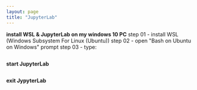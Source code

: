```yaml
---
layout: page
title: "JupyterLab"
---
```

**install WSL & JupyterLab on my windows 10 PC**
step 01 - install WSL (Windows Subsystem For Linux (Ubuntu))
step 02 - open "Bash on Ubuntu on Windows" prompt
step 03 - type:  
```pip install jupyterlab
```

**start JupyterLab**

```jupyter-lab --no-browser
```

**exit JypyterLab**

```Use Control-C to stop this server and shut down all kernels (twice to skp confirmation)
```
